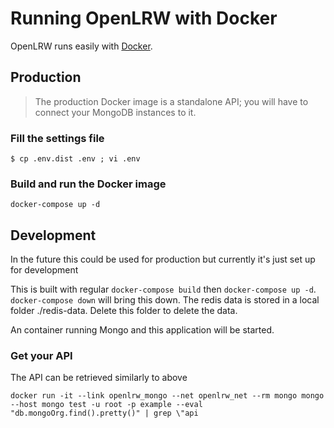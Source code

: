 # Running OpenLRW with Docker

OpenLRW runs easily with [Docker](https://www.docker.com).

## Production
> The production Docker image is a standalone API; you will have to connect your MongoDB instances to it.

### Fill the settings file
`$ cp .env.dist .env ; vi .env`

### Build and run the Docker image
`docker-compose up -d`


## Development


In the future this could be used for production but currently it's just set up for development

This is built with regular `docker-compose build` then `docker-compose up -d`. `docker-compose down` will bring this down. The redis data is stored in a local folder ./redis-data. Delete this folder to delete the data. 

An container running Mongo and this application will be started.

### Get your API

The API can be retrieved similarly to above

`docker run -it --link openlrw_mongo --net openlrw_net --rm mongo mongo --host mongo test -u root -p example --eval "db.mongoOrg.find().pretty()" | grep \"api`
